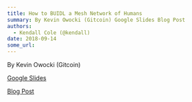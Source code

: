 ```yaml
---
title: How to BUIDL a Mesh Network of Humans
summary: By Kevin Owocki (Gitcoin) Google Slides Blog Post
authors:
  - Kendall Cole (@kendall)
date: 2018-09-14
some_url: 
---
```


By Kevin Owocki (Gitcoin)

[Google Slides](https://docs.google.com/presentation/d/1XQU8hYsBkwjSU93xjnyS969vjuvQwy0UrYhdWr4z0YU/edit#slide=id.g3dd8aa8ea9_0_50)

[Blog Post](https://medium.com/gitcoin/how-to-buidl-a-mesh-network-of-human-beings-a5293ecca60a)